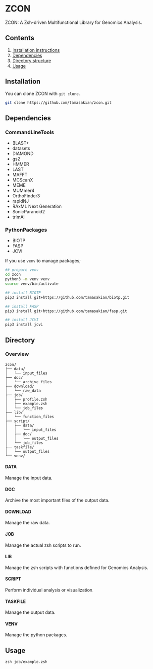 # ZCON

ZCON: A Zsh-driven Multifunctional Library for Genomics Analysis.

## Contents

1. [Installation instructions](#installation)
2. [Dependencies](#dependencies)
3. [Directory structure](#directory)
4. [Usage](#usage)

## Installation

You can clone ZCON with `git clone`.

```zsh
git clone https://github.com/tamasakian/zcon.git
```

## Dependencies

### CommandLineTools

- BLAST+
- datasets
- DIAMOND
- gs2
- HMMER
- LAST
- MAFFT
- MCScanX
- MEME
- MUMmer4
- OrthoFinder3
- rapidNJ
- RAxML Next Generation
- SonicParanoid2
- trimAl

### PythonPackages

- BIOTP
- FASP
- JCVI

If you use `venv` to manage packages; 

```zsh
## prepare venv
cd zcon
python3 -m venv venv
source venv/bin/activate

## install BIOTP
pip3 install git+https://github.com/tamasakian/biotp.git

## install FASP
pip3 install git+https://github.com/tamasakian/fasp.git

## install JCVI
pip3 install jcvi
```

## Directory

### Overview

```
zcon/
├── data/
│   └── input_files
├── doc/
│   └── archive_files
├── download/
│   └── raw_data
├── job/
│   ├── profile.zsh
│   ├── example.zsh
│   └── job_files
├── lib/
│   └── function_files
├── script/
│   ├── data/
│   │   └── input_files
│   ├── doc/
│   │   └── output_files
│   └── job_files
├── taskfile/
│   └── output_files
└── venv/
```

#### DATA

Manage the input data.

#### DOC

Archive the most important files of the output data.

#### DOWNLOAD

Manage the raw data.

#### JOB

Manage the actual zsh scripts to run.

#### LIB

Manage the zsh scripts with functions defined for Genomics Analysis.

#### SCRIPT

Perform individual analysis or visualization.

#### TASKFILE

Manage the output data.

#### VENV

Manage the python packages.


## Usage

```
zsh job/example.zsh
```